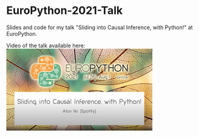 # EuroPython-2021-Talk
Slides and code for my talk "Sliding into Causal Inference, with Python!" at EuroPython.

Video of the talk available here:<br>
[![Watch the video](EuroPythonCoverSmall.png)](https://www.youtube.com/watch?v=3m4h3ApujGg)

